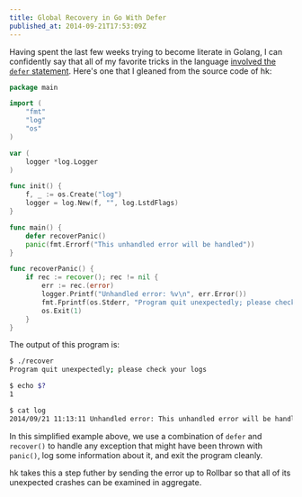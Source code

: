 ```yaml
---
title: Global Recovery in Go With Defer
published_at: 2014-09-21T17:53:09Z
---
```


Having spent the last few weeks trying to become literate in Golang, I can confidently say that all of my favorite tricks in the language [involved the `defer` statement](https://golang.org/doc/effective_go.html#defer). Here's one that I gleaned from the source code of hk:

``` go
package main

import (
	"fmt"
	"log"
	"os"
)

var (
	logger *log.Logger
)

func init() {
	f, _ := os.Create("log")
	logger = log.New(f, "", log.LstdFlags)
}

func main() {
	defer recoverPanic()
	panic(fmt.Errorf("This unhandled error will be handled"))
}

func recoverPanic() {
	if rec := recover(); rec != nil {
		err := rec.(error)
		logger.Printf("Unhandled error: %v\n", err.Error())
		fmt.Fprintf(os.Stderr, "Program quit unexpectedly; please check your logs\n")
		os.Exit(1)
	}
}
```

The output of this program is:

``` bash
$ ./recover
Program quit unexpectedly; please check your logs

$ echo $?
1

$ cat log
2014/09/21 11:13:11 Unhandled error: This unhandled error will be handled
```

In this simplified example above, we use a combination of `defer` and `recover()` to handle any exception that might have been thrown with `panic()`, log some information about it, and exit the program cleanly.

hk takes this a step futher by sending the error up to Rollbar so that all of its unexpected crashes can be examined in aggregate.
